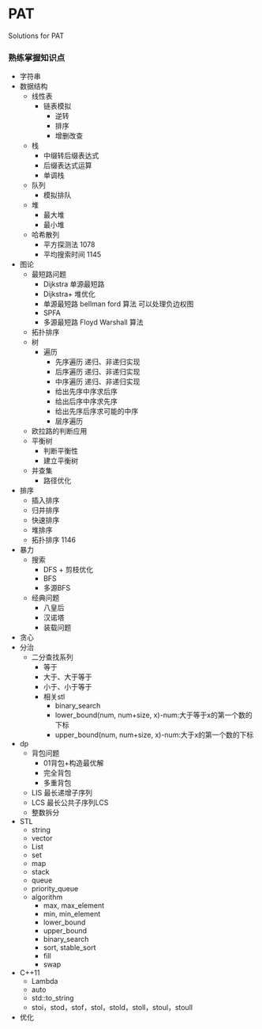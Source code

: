 # PAT
Solutions for PAT

### 熟练掌握知识点
- 字符串
- 数据结构
    - 线性表
        - 链表模拟
            - 逆转
            - 排序
            - 增删改查
    - 栈
        - 中缀转后缀表达式
        - 后缀表达式运算
        - 单调栈
    - 队列
        - 模拟排队
    - 堆
        - 最大堆
        - 最小堆
    - 哈希散列
        - 平方探测法 1078
        - 平均搜索时间 1145
- 图论
    - 最短路问题
        - Dijkstra 单源最短路
        - Dijkstra+ 堆优化
        - 单源最短路 bellman ford 算法 可以处理负边权图
        - SPFA
        - 多源最短路 Floyd Warshall 算法
    - 拓扑排序
    - 树
        - 遍历
            - 先序遍历 递归、非递归实现
            - 后序遍历 递归、非递归实现
            - 中序遍历 递归、非递归实现
            - 给出先序中序求后序
            - 给出后序中序求先序
            - 给出先序后序求可能的中序
            - 层序遍历
    - 欧拉路的判断应用
    - 平衡树
        - 判断平衡性
        - 建立平衡树
    - 并查集
        - 路径优化
- 排序
    - 插入排序
    - 归并排序
    - 快速排序
    - 堆排序
    - 拓扑排序 1146
- 暴力
    - 搜索
        - DFS + 剪枝优化
        - BFS
        - 多源BFS
    - 经典问题
        - 八皇后
        - 汉诺塔
        - 装载问题
- 贪心
- 分治
    - 二分查找系列
        - 等于
        - 大于、大于等于
        - 小于、小于等于
        - 相关stl
            - binary_search
            - lower_bound(num, num+size, x)-num:大于等于x的第一个数的下标
            - upper_bound(num, num+size, x)-num:大于x的第一个数的下标
- dp
    - 背包问题
        - 01背包+构造最优解
        - 完全背包
        - 多重背包
    - LIS 最长递增子序列
    - LCS 最长公共子序列LCS
    - 整数拆分
- STL
    - string
    - vector
    - List
    - set
    - map
    - stack
    - queue
    - priority_queue
    - algorithm
        - max, max_element
        - min, min_element
        - lower_bound
        - upper_bound
        - binary_search
        - sort, stable_sort
        - fill
        - swap
- C++11
    - Lambda
    - auto
    - std::to_string
    - stoi，stod，stof，stol，stold，stoll，stoul，stoull
- 优化